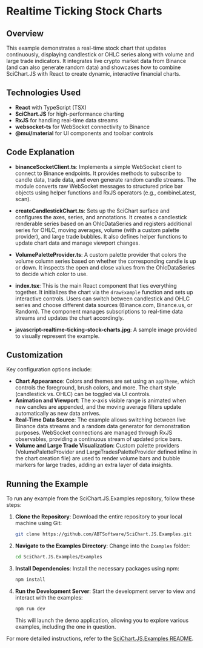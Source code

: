 # Realtime Ticking Stock Charts

## Overview

This example demonstrates a real-time stock chart that updates continuously, displaying candlestick or OHLC series along with volume and large trade indicators. It integrates live crypto market data from Binance (and can also generate random data) and showcases how to combine SciChart.JS with React to create dynamic, interactive financial charts.

## Technologies Used

-   **React** with TypeScript (TSX)
-   **SciChart.JS** for high-performance charting
-   **RxJS** for handling real-time data streams
-   **websocket-ts** for WebSocket connectivity to Binance
-   **@mui/material** for UI components and toolbar controls

## Code Explanation

-   **binanceSocketClient.ts**: Implements a simple WebSocket client to connect to Binance endpoints. It provides methods to subscribe to candle data, trade data, and even generate random candle streams. The module converts raw WebSocket messages to structured price bar objects using helper functions and RxJS operators (e.g., combineLatest, scan).

-   **createCandlestickChart.ts**: Sets up the SciChart surface and configures the axes, series, and annotations. It creates a candlestick renderable series based on an OhlcDataSeries and registers additional series for OHLC, moving averages, volume (with a custom palette provider), and large trade bubbles. It also defines helper functions to update chart data and manage viewport changes.

-   **VolumePaletteProvider.ts**: A custom palette provider that colors the volume column series based on whether the corresponding candle is up or down. It inspects the open and close values from the OhlcDataSeries to decide which color to use.

-   **index.tsx**: This is the main React component that ties everything together. It initializes the chart via the `drawExample` function and sets up interactive controls. Users can switch between candlestick and OHLC series and choose different data sources (Binance.com, Binance.us, or Random). The component manages subscriptions to real-time data streams and updates the chart accordingly.

-   **javascript-realtime-ticking-stock-charts.jpg**: A sample image provided to visually represent the example.

## Customization

Key configuration options include:

-   **Chart Appearance**: Colors and themes are set using an `appTheme`, which controls the foreground, brush colors, and more. The chart style (candlestick vs. OHLC) can be toggled via UI controls.
-   **Animation and Viewport**: The x-axis visible range is animated when new candles are appended, and the moving average filters update automatically as new data arrives.
-   **Real-Time Data Source**: The example allows switching between live Binance data streams and a random data generator for demonstration purposes. WebSocket connections are managed through RxJS observables, providing a continuous stream of updated price bars.
-   **Volume and Large Trade Visualization**: Custom palette providers (VolumePaletteProvider and LargeTradesPaletteProvider defined inline in the chart creation file) are used to render volume bars and bubble markers for large trades, adding an extra layer of data insights.

## Running the Example

To run any example from the SciChart.JS.Examples repository, follow these steps:

1. **Clone the Repository**: Download the entire repository to your local machine using Git:

    ```bash
    git clone https://github.com/ABTSoftware/SciChart.JS.Examples.git
    ```

2. **Navigate to the Examples Directory**: Change into the `Examples` folder:

    ```bash
    cd SciChart.JS.Examples/Examples
    ```

3. **Install Dependencies**: Install the necessary packages using npm:

    ```bash
    npm install
    ```

4. **Run the Development Server**: Start the development server to view and interact with the examples:

    ```bash
    npm run dev
    ```

    This will launch the demo application, allowing you to explore various examples, including the one in question.

For more detailed instructions, refer to the [SciChart.JS.Examples README](https://github.com/ABTSoftware/SciChart.JS.Examples/blob/master/README.md).
